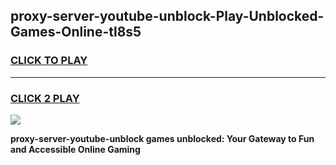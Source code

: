 
## proxy-server-youtube-unblock-Play-Unblocked-Games-Online-tl8s5
<h3>
<a href="https://premium76.site?title=proxy-server-youtube-unblock&ref=25A">CLICK TO PLAY</a></h3>
<hr>

<h3>
<a href="https://premium76.site?title=proxy-server-youtube-unblock&ref=25A">CLICK 2 PLAY</a>
  
</h3>

<a href="https://premium76.site?title=proxy-server-youtube-unblock&ref=25A"><img src="https://clearcache.store/games.png"></a>


**proxy-server-youtube-unblock games unblocked: Your Gateway to Fun and Accessible Online Gaming**
